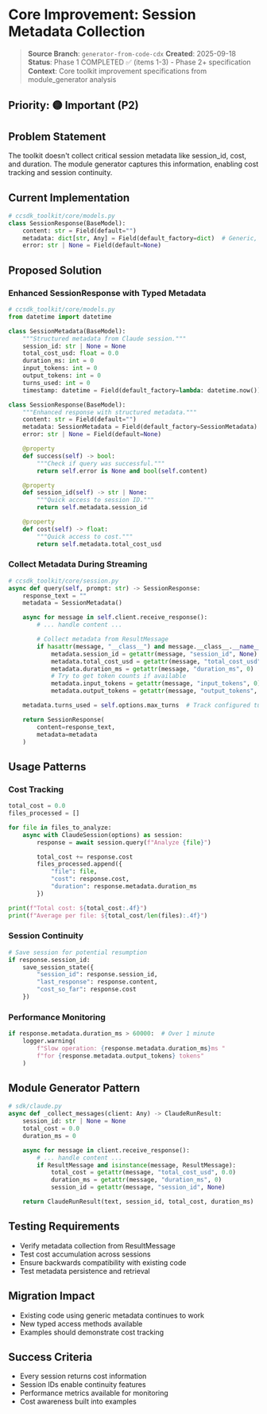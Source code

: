# Core Improvement: Session Metadata Collection

> **Source Branch**: `generator-from-code-cdx`
> **Created**: 2025-09-18
> **Status**: Phase 1 COMPLETED ✅ (items 1-3) - Phase 2+ specification
> **Context**: Core toolkit improvement specifications from module_generator analysis


## Priority: 🟡 Important (P2)

## Problem Statement

The toolkit doesn't collect critical session metadata like session_id, cost, and duration. The module generator captures this information, enabling cost tracking and session continuity.

## Current Implementation

```python
# ccsdk_toolkit/core/models.py
class SessionResponse(BaseModel):
    content: str = Field(default="")
    metadata: dict[str, Any] = Field(default_factory=dict)  # Generic, untyped
    error: str | None = Field(default=None)
```

## Proposed Solution

### Enhanced SessionResponse with Typed Metadata

```python
# ccsdk_toolkit/core/models.py
from datetime import datetime

class SessionMetadata(BaseModel):
    """Structured metadata from Claude session."""
    session_id: str | None = None
    total_cost_usd: float = 0.0
    duration_ms: int = 0
    input_tokens: int = 0
    output_tokens: int = 0
    turns_used: int = 0
    timestamp: datetime = Field(default_factory=lambda: datetime.now())

class SessionResponse(BaseModel):
    """Enhanced response with structured metadata."""
    content: str = Field(default="")
    metadata: SessionMetadata = Field(default_factory=SessionMetadata)
    error: str | None = Field(default=None)

    @property
    def success(self) -> bool:
        """Check if query was successful."""
        return self.error is None and bool(self.content)

    @property
    def session_id(self) -> str | None:
        """Quick access to session ID."""
        return self.metadata.session_id

    @property
    def cost(self) -> float:
        """Quick access to cost."""
        return self.metadata.total_cost_usd
```

### Collect Metadata During Streaming

```python
# ccsdk_toolkit/core/session.py
async def query(self, prompt: str) -> SessionResponse:
    response_text = ""
    metadata = SessionMetadata()

    async for message in self.client.receive_response():
        # ... handle content ...

        # Collect metadata from ResultMessage
        if hasattr(message, "__class__") and message.__class__.__name__ == "ResultMessage":
            metadata.session_id = getattr(message, "session_id", None)
            metadata.total_cost_usd = getattr(message, "total_cost_usd", 0.0)
            metadata.duration_ms = getattr(message, "duration_ms", 0)
            # Try to get token counts if available
            metadata.input_tokens = getattr(message, "input_tokens", 0)
            metadata.output_tokens = getattr(message, "output_tokens", 0)

    metadata.turns_used = self.options.max_turns  # Track configured turns

    return SessionResponse(
        content=response_text,
        metadata=metadata
    )
```

## Usage Patterns

### Cost Tracking
```python
total_cost = 0.0
files_processed = []

for file in files_to_analyze:
    async with ClaudeSession(options) as session:
        response = await session.query(f"Analyze {file}")

        total_cost += response.cost
        files_processed.append({
            "file": file,
            "cost": response.cost,
            "duration": response.metadata.duration_ms
        })

print(f"Total cost: ${total_cost:.4f}")
print(f"Average per file: ${total_cost/len(files):.4f}")
```

### Session Continuity
```python
# Save session for potential resumption
if response.session_id:
    save_session_state({
        "session_id": response.session_id,
        "last_response": response.content,
        "cost_so_far": response.cost
    })
```

### Performance Monitoring
```python
if response.metadata.duration_ms > 60000:  # Over 1 minute
    logger.warning(
        f"Slow operation: {response.metadata.duration_ms}ms "
        f"for {response.metadata.output_tokens} tokens"
    )
```

## Module Generator Pattern

```python
# sdk/claude.py
async def _collect_messages(client: Any) -> ClaudeRunResult:
    session_id: str | None = None
    total_cost = 0.0
    duration_ms = 0

    async for message in client.receive_response():
        # ... handle content ...
        if ResultMessage and isinstance(message, ResultMessage):
            total_cost = getattr(message, "total_cost_usd", 0.0)
            duration_ms = getattr(message, "duration_ms", 0)
            session_id = getattr(message, "session_id", None)

    return ClaudeRunResult(text, session_id, total_cost, duration_ms)
```

## Testing Requirements

- Verify metadata collection from ResultMessage
- Test cost accumulation across sessions
- Ensure backwards compatibility with existing code
- Test metadata persistence and retrieval

## Migration Impact

- Existing code using generic metadata continues to work
- New typed access methods available
- Examples should demonstrate cost tracking

## Success Criteria

- Every session returns cost information
- Session IDs enable continuity features
- Performance metrics available for monitoring
- Cost awareness built into examples